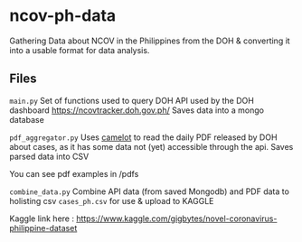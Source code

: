 # ncov-ph-data

Gathering Data about NCOV in the Philippines from the DOH & converting it into a usable format for data analysis.

## Files

`main.py`
Set of functions used to query DOH API used by the DOH dashboard https://ncovtracker.doh.gov.ph/
Saves data into a mongo database

`pdf_aggregator.py`
Uses [camelot](https://camelot-py.readthedocs.io/) to read the daily PDF released by DOH about cases, as it has some data not (yet) accessible through the api. Saves parsed data into CSV

You can see pdf examples in /pdfs

`combine_data.py`
Combine API data (from saved Mongodb) and PDF data to holisting csv `cases_ph.csv` for use & upload to KAGGLE

Kaggle link here : https://www.kaggle.com/gigbytes/novel-coronavirus-philippine-dataset
